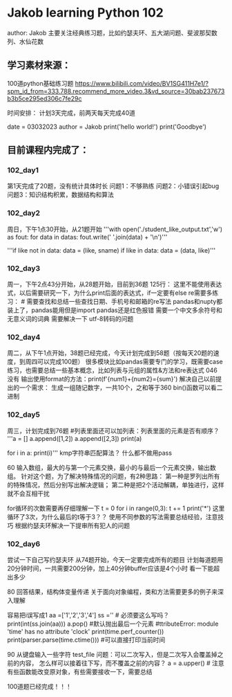 # Jakob learning Python 102
author: Jakob
主要关注经典练习题，比如约瑟夫环、五大湖问题、斐波那契数列、水仙花数

## 学习素材来源：
100道python基础练习题
https://www.bilibili.com/video/BV1SG411H7e1/?spm_id_from=333.788.recommend_more_video.3&vd_source=30bab237673b3b5ce295ed306c7fe29c

时间安排：
计划3天完成，前两天每天完成40道

date = 03032023
author = Jakob
print('hello world!')
print('Goodbye')


## 目前课程内完成了：

### 102_day1
第1天完成了20题，没有统计具体时长
问题1：不够熟练
问题2：小错误引起bug
问题3：知识结构积累，数据结构和算法

### 102_day2
周日，下午1点30开始，从21题开始
'''with open('./student_like_output.txt','w') as fout:
        for data in datas:
            fout.write(' '.join(data) + '\n')'''


 '''if like not in data:
                    data = (like, sname)
                if like in data:
                    data = (data, like)'''

### 102_day3
周一，下午2点43分开始，从28题开始，目前到36题
125行： 这里不能使用表达式，以后需要研究一下，为什么print后面的表达式，if一定要有else
re需要多练习： # 需要查找和总结一些查找日期、手机号和邮箱的re写法
pandas和nupty都装上了，pandas能用但是import pandas还是红色报错
需要一个中文多余符号和无意义词的词典
需要解决一下 utf-8转码的问题



### 102_day4
周二，从下午1点开始，38题已经完成，今天计划完成到58题（按每天20题的速度，到周四可以完成100题）
很多模块比如pandas需要专门的学习，既需要case练习，也需要总结一些基本概念，比如列表与元组的属性&方法和re表达式
046 没有
输出使用format的方法：print(f'{num1}+{num2}={sum}')
解决自己以前提出的一个需求：
生成一组随记数字，一共10个，之和等于360
bin()函数可以看二进制

### 102_day5
周三，计划完成到76题
#列表里面还可以加列表：列表里面的元素是否有顺序？
'''a = []
a.append([1,2])
a.append([2,3])
print(a)

for i in a:
    print(i)'''
kmp字符串匹配算法？
什么都不做用pass

60 输入数组，最大的与第一个元素交换，最小的与最后一个元素交换，输出数组。
针对这个题，为了解决特殊情况的问题，有2种思路：
第一种是罗列出所有的特殊情况，然后分别写出解决逻辑；
第二种是把2个活动解耦，单独进行，这样就不会互相干扰

for循环的次数需要再仔细理解一下
t = 0
for i in range(0,3):
    t += 1
    print('*')
这里循环了3次，为什么最后的t等于3？？
使用不同参数的写法需要总结经验，注意技巧
根据约瑟夫环解决一下提审所有犯人的问题


### 102_day6
尝试一下自己写约瑟夫环
从74题开始，今天一定要完成所有的题目
计划每道题用20分钟时间，一共需要200分钟，加上40分钟buffer应该是4个小时
看一下能超出多少

80 回答结果，结构体变量传递
关于面向对象编程，类和方法需要更多的例子来深入理解

容易把i误写成1
aa =['1','2','3','4']
ss ='' # 必须要这么写吗？
print(int(ss.join(aa)))
a.pop() #默认抛出最后一个元素
#ttributeError: module 'time' has no attribute 'clock'
print(time.perf_counter())
print(parser.parse(time.ctime())) #可以直接打印当前时间

90 从键盘输入一些字符 test_file
问题：可以二次写入，但是二次写入会覆盖掉之前的内容，
怎么样可以接着往下写，而不覆盖之前的内容？
a = a.upper() # 注意有些函数能改变原对象，有些需要接收一下，需要总结

100道题已经完成！！！


